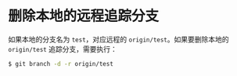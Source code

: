 # 删除本地的远程追踪分支

如果本地的分支名为 `test`，对应远程的 `origin/test`。如果要删除本地的 `origin/test` 追踪分支，需要执行：

```sh
$ git branch -d -r origin/test
```